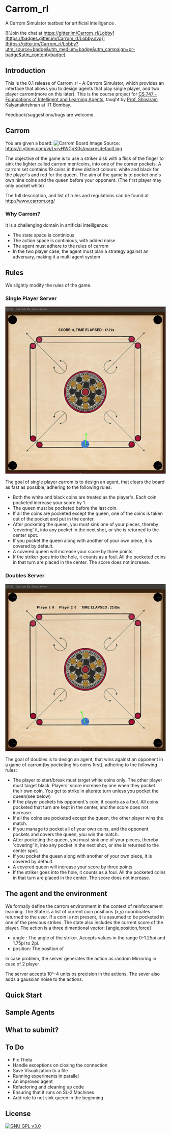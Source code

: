Carrom_rl
=========

A Carrom Simulator testbed for artificial intelligence .

[![Join the chat at https://gitter.im/Carrom_rl/Lobby](https://badges.gitter.im/Carrom_rl/Lobby.svg)](https://gitter.im/Carrom_rl/Lobby?utm_source=badge&utm_medium=badge&utm_campaign=pr-badge&utm_content=badge)


## Introduction

This is the 0.1 release of Carrom_rl - A Carrom Simulator, which provides an interface that allows you to design agents that play single player, and two player carrom(more on this later). This is the course project for [CS 747 - Foundations of Intelligent and Learning Agents](https://www.cse.iitb.ac.in/~shivaram/teaching/cs747-a2016/index.html), taught by [Prof. Shivaram Kalyanakrishnan](https://www.cse.iitb.ac.in/~shivaram/) at IIT Bombay.

Feedback/suggestions/bugs are welcome.

## Carrom

You are given a board:
![Carrom Board](https://i.ytimg.com/vi/LvryHWCgK0s/maxresdefault.jpg)
Image Source: https://i.ytimg.com/vi/LvryHWCgK0s/maxresdefault.jpg

The objective of the game is to use a  striker disk with a flick of the finger to sink the lighter called carrom men/coins, into one of the corner pockets. A carrom set contains 19 coins in three distinct colours: white and black for the player's and red for the queen.
The aim of the game is to pocket one's own nine coins and the queen before your opponent. (The first player may only pocket white)

The full description, and list of rules and regulations can be found at http://www.carrom.org/


### Why Carrom? 

It is a challenging domain in artificial intelligence:

- The state space  is continious
- The action space is continious, with added noise
- The agent must adhere to the rules of carrom
- In the two player case, the agent must plan a strategy against an adversary, making it a multi agent system

## Rules
We slightly modify the rules of the game.

### Single Player Server

![Carrom 1 player](p1.gif)

The goal of single player carrom is to design an agent, that clears the board as fast as possible, adhering to the following rules:

- Both the white and black coins are treated as the player's. Each coin pocketed increase your score by 1.
- The queen must be pocketed before the last coin.
- If all the coins are pocketed except the queen, one of the coins is taken out of the pocket and put in the center.
- After pocketing the queen, you must sink one of your pieces, thereby 'covering' it, into any pocket in the next shot, or she is returned to the center spot.
- If you pocket the queen along with another of your own piece, it is covered by default.
- A covered queen will increase your score by three points
- If the striker goes into the hole, it counts as a foul. All the pocketed coins in that turn are placed in the center. The score does not increase.

### Doubles Server

![Carrom 2 player](p2.gif)

The goal of doubles is to design an agent, that wins against an opponent in a game of carrom(by pocketing his coins first), adhering to the following rules:

- The player to start/break must target white coins only. The other player must target black. Players' score increase by one when they pocket their own coin. You get to strike in alterate turn unless you pocket the queen(see below)
- If the player pockets his opponent's coin, it counts as a foul. All coins pocketed that turn are kept in the center, and the score does not increase.
- If all the coins are pocketed except the queen, the other player wins the match.
- If you manage to pocket all of your own coins, and the opponent pockets and covers the queen, you win the match.
- After pocketing the queen, you must sink one of your pieces, thereby 'covering' it, into any pocket in the next shot, or she is returned to the center spot.
- If you pocket the queen along with another of your own piece, it is covered by default.
- A covered queen will increase your score by three points
- If the striker goes into the hole, it counts as a foul. All the pocketed coins in that turn are placed in the center. The score does not increase.

## The agent and the environment

We formally define the carrom environment in the context of reinforcement learning. The State is a list of current coin positions (x,y) coordinates returned to the user. If a coin is not present, it is assumed to be pocketed in one of the previous strikes. The state also includes the current score of the player. The action is a three dimentional vector: [angle,position,force]

- angle : The angle of the striker. Accepts values in the range 0-1.25pi and 1.75pi to 2pi. 
- position: The position of 


In case problem, the server generates the action as random
Mirroring in case of 2 player

The server accepts 10^-4 units os precision in the actions. The sever also adds a gaussian noise to the actions.



## Quick Start

## Sample Agents

## What to submit?

## To Do

- Fix Theta 
- Handle exceptions on closing the connection
- Save Visualization to a file
- Running experiments in parallel
- An improved agent
- Refactoring and cleaning up code
- Ensuring that it runs on SL-2 Machines
- Add rule to not sink queen in the beginning

## License

[![GNU GPL v3.0](http://www.gnu.org/graphics/gplv3-127x51.png)](http://www.gnu.org/licenses/gpl.html)
